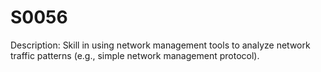 # S0056
Description: Skill in using network management tools to analyze network traffic patterns (e.g., simple network management protocol).

